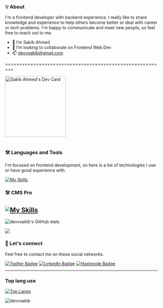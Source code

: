 ### 💡‍ About

I'm a frontend developer with backend experience. I really like to share knowledge and experience to help others become better or deal with career or tech problems. I'm happy to communicate and meet new people, so feel free to reach out to me.
- 👋 I’m Sakib Ahmed
- 💞️ I’m looking to collaborate on Frontend Web Dev
- 📫 devvsakib@gmail.com

=========================================================



<a href="https://app.daily.dev/devvsakib">
<img src="https://api.daily.dev/devcards/a709fe2da0104532bac3a421cdec7139.png?r=8lg" width="200" alt="Sakib Ahmed's Dev Card"/>
</a>

<br>
<br>

### 🛠️ Languages and Tools

I'm focused on frontend development, so here is a list of technologies I use or have good experience with.

[![My Skills](https://skillicons.dev/icons?i=js,ts,html,css,tailwind,styledcomponents,materialui,react,redux,nextjs,graphql,firebase,bash,git,github,webpack,vite,cpp,php,mysql,python,django&perline=10)](https://skillicons.dev)

### 🛠️ CMS Pro
[![My Skills](https://skillicons.dev/icons?i=wordpress,shopify,joomla&perline=10)](https://skillicons.dev)
---
![devvsakib's GitHub stats](https://github-readme-stats.vercel.app/api?username=devvsakib&show_icons=true&theme=radical)
<div align="left"><img src="https://github-readme-streak-stats.herokuapp.com/?user=devvsakib&show_icons=true&theme=algolia&include_all_commit=true&count_private=true"/> </div>



### 💬 Let's connect

Feel free to contact me on these social networks.

[![Twitter Badge](https://img.shields.io/badge/Twitter-1DA1F2?style=for-the-badge&logo=twitter&logoColor=white)](https://twitter.com/devvsakib)
[![LinkedIn Badge](https://img.shields.io/badge/LinkedIn-0077B5?style=for-the-badge&logo=linkedin&logoColor=white)](https://www.linkedin.com/in/devvsakib/)
[![Hashnode Badge](https://img.shields.io/badge/Hashnode-2962FF?style=for-the-badge&logo=hashnode&logoColor=white)](https://hashnode.com/@devvsakib)

---


### Top lang use
[![Top Langs](https://github-readme-stats.vercel.app/api/top-langs/?username=devvsakib&layout=compact)](https://github.com/devvsakib/github-readme-stats) 

<p align="left"> <img src="https://komarev.com/ghpvc/?username=devvsakib&label=Visitors&color=0e75b6&style=flat" alt="devvsakib" /> </p>
<!---
devvsakib/devvsakib is a ✨ special ✨ repository because its `README.md` (this file) appears on your GitHub profile.
You can click the Preview link to take a look at your changes.
--->
